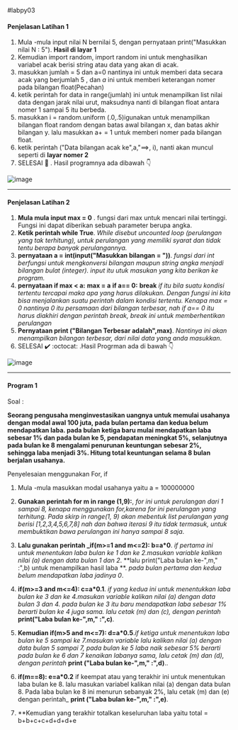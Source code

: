 #labpy03
#### Penjelasan Latihan 1


1. Mula -mula  input  nilai N bernilai 5,  dengan pernyataan print("Masukkan nilai N : 5"). **Hasil di layar 1**
2. Kemudian import random, import random ini untuk menghasilkan  variabel acak berisi string atau data yang akan di acak.
3. masukkan  jumlah = 5 dan a=0 nantinya ini untuk memberi data secara acak yang berjumlah 5 , dan *a* ini untuk memberi keterangan nomer pada bilangan float(Pecahan)
4. ketik perintah for data in range(jumlah) ini untuk menampilkan list nilai data dengan jarak nilai urut, maksudnya nanti di bilangan float antara nomer 1 sampai 5 itu berbeda.
5. masukkan i = random.uniform (.0,.5)igunakan untuk menampilkan bilangan float random dengan batas awal bilangan x, dan batas akhir bilangan y. lalu masukkan a+ = 1 untuk memberi nomer pada bilangan float.
6. ketik perintah ("Data bilangan acak ke",a,"==>, i), nanti akan muncul seperti di **layar nomer 2**
7. SELESAI  :clap: . Hasil programnya ada dibawah :point_down:

![image](https://user-images.githubusercontent.com/56957725/68291979-89dcf680-00bd-11ea-94aa-dae22e9cb6ee.png)

------------------------------------------------------------------------------
#### Penjelasan Latihan 2

1. **Mula mula input max = 0** . fungsi dari max untuk mencari nilai tertinggi. Fungsi ini dapat diberikan sebuah parameter berupa angka.  
2. **Ketik perintah while True**. _While disebut uncounted loop (perulangan yang tak terhitung), untuk perulangan yang memiliki syarat dan tidak tentu berapa banyak perulangannya._
3. **pernyataan a = int(input("Masukkan bilangan = "))**. _fungsi dari int  berfungsi untuk  mengkonversi bilangan maupun string angka menjadi bilangan bulat (integer). input itu utuk masukan yang kita berikan ke program._
4. **pernyataan if max < a:**
                                **max = a**
                         **if a== 0:**
                            **break**
     _if itu bila suatu kondisi tertentu tercapai maka apa yang harus dilakukan. Dengan fungsi ini kita bisa menjalankan suatu perintah dalam kondisi tertentu. Kenapa max = 0 nantinya 0 itu persamaan dari bilangan terbesar, nah if  a== 0 itu harus diakhiri dengan perintah break, break ini untuk memberhentikan perulangan_
5. **Pernyataan print ("Bilangan Terbesar adalah",max)**. _Nantinya ini akan menampilkan bilangan terbesar, dari nilai data yang anda masukkan_.
6. SELESAI :heavy_check_mark: :octocat:
.Hasil Progrman ada di bawah :point_down:

![image](https://user-images.githubusercontent.com/56957725/68304546-8b67e800-00d8-11ea-9d41-fb84f6b54522.png)

----------------------------------------------------------------------------------------------------------------------------------------


#### Program 1

Soal :

**Seorang pengusaha menginvestasikan uangnya untuk memulai usahanya dengan
modal awal 100 juta, pada bulan pertama dan kedua belum mendapatkan laba. pada
bulan ketiga baru mulai mendapatkan laba sebesar 1% dan pada bulan ke 5,
pendapatan meningkat 5%, selanjutnya pada bulan ke 8 mengalami penurunan
keuntungan sebesar 2%, sehingga laba menjadi 3%. Hitung total keuntungan selama 8
bulan berjalan usahanya.**

Penyelesaian menggunakan For, if

1. Mula -mula masukkan modal usahanya yaitu a = 100000000

2. **Gunakan perintah for m in range (1,9):**, _for ini untuk perulangan dari 1 sampai 8, kenapa menggunakan for,karena for ini perulangan yang terhitung. Pada skirp in range(1, 9) akan mebentuk list perulangan yang berisi [1,2,3,4,5,6,7,8] nah dan bahwa iterasi 9 itu tidak termasuk, untuk membuktikan bawa perulangan ini hanya sampai 8 saja_.

3. **Lalu gunakan perintah _if(m>=1 and m<=2): b=a*0**. _if pertama ini untuk menentukan laba bulan ke 1 dan ke 2.masukan variable kalikan nilai (a) dengan data bulan 1 dan 2_. **lalu print("Laba bulan ke-",m," :",b) untuk menampilkan hasil laba **. _pada bulan pertama dan kedua belum mendapatkan laba jadinya 0_.

4. **if(m>=3 and m<=4): c=a*0.1**. _if yang kedua ini untuk menentukkan laba bulan ke 3 dan ke 4.masukan variable kalikan nilai (a) dengan data bulan 3 dan 4. pada bulan ke 3 itu baru mendapatkan laba sebesar 1%  berarti bulan ke 4 juga sama. lalu cetak (m) dan (c), dengan perintah_  **print("Laba bulan ke-",m," :",c)**.

5. **Kemudian if(m>5 and m<=7): d=a*0.5**._if ketiga untuk menentukan laba bulan ke 5 sampai ke 7.masukan variable lalu  kalikan nilai (a) dengan data bulan 5 sampai 7, pada bulan ke 5 laba naik sebesar 5% berarti pada bulan ke 6 dan 7 kenaikan labanya sama, lalu cetak (m) dan (d), dengan perintah_ **print ("Laba bulan ke-",m," :",d)**..

6. **if(m==8): e=a*0.2** if keempat atau yang terakhir  ini untuk menentukan laba bulan ke 8. lalu masukan variabel kalikan nilai (a) dengan data bulan 8. Pada laba bulan ke 8 ini menurun sebanyak 2%, lalu  cetak (m) dan (e) dengan perintah_ **print ("Laba bulan ke-",m," :",e)**.

7. **Kemudian yang terakhir totalkan keseluruhan laba yaitu total = b+b+c+c+d+d+d+e



